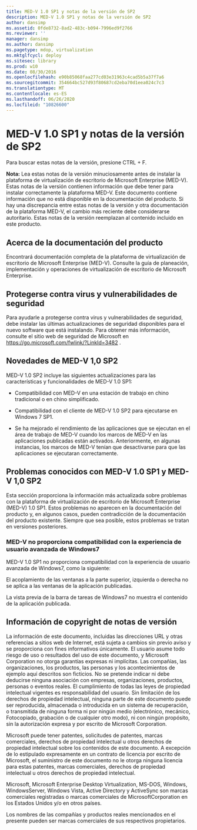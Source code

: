 ```yaml
---
title: MED-V 1.0 SP1 y notas de la versión de SP2
description: MED-V 1.0 SP1 y notas de la versión de SP2
author: dansimp
ms.assetid: 0fde8732-8ad2-483c-b094-7996ed9f2766
ms.reviewer: ''
manager: dansimp
ms.author: dansimp
ms.pagetype: mdop, virtualization
ms.mktglfcycl: deploy
ms.sitesec: library
ms.prod: w10
ms.date: 08/30/2016
ms.openlocfilehash: e90b85068faa277cd03e31963c4cad5b5a37f7a6
ms.sourcegitcommit: 354664bc527d93f80687cd2eba70d1eea024c7c3
ms.translationtype: MT
ms.contentlocale: es-ES
ms.lasthandoff: 06/26/2020
ms.locfileid: "10826600"
---
```

# MED-V 1.0 SP1 y notas de la versión de SP2


Para buscar estas notas de la versión, presione CTRL + F.

**Nota:**  Lea estas notas de la versión minuciosamente antes de instalar la plataforma de virtualización de escritorio de Microsoft Enterprise (MED-V). Estas notas de la versión contienen información que debe tener para instalar correctamente la plataforma MED-V. Este documento contiene información que no está disponible en la documentación del producto. Si hay una discrepancia entre estas notas de la versión y otra documentación de la plataforma MED-V, el cambio más reciente debe considerarse autoritario. Estas notas de la versión reemplazan al contenido incluido en este producto.

 

## Acerca de la documentación del producto


Encontrará documentación completa de la plataforma de virtualización de escritorio de Microsoft Enterprise (MED-V). Consulte la guía de planeación, implementación y operaciones de virtualización de escritorio de Microsoft Enterprise.

## Protegerse contra virus y vulnerabilidades de seguridad


Para ayudarle a protegerse contra virus y vulnerabilidades de seguridad, debe instalar las últimas actualizaciones de seguridad disponibles para el nuevo software que está instalando. Para obtener más información, consulte el sitio web de seguridad de Microsoft en <https://go.microsoft.com/fwlink/?LinkId=3482> .

## <a href="" id="what-s-new-in-med-v-1-0-sp2"></a>Novedades de MED-V 1,0 SP2


MED-V 1.0 SP2 incluye las siguientes actualizaciones para las características y funcionalidades de MED-V 1.0 SP1:

-   Compatibilidad con MED-V en una estación de trabajo en chino tradicional o en chino simplificado.

-   Compatibilidad con el cliente de MED-V 1.0 SP2 para ejecutarse en Windows 7 SP1.

-   Se ha mejorado el rendimiento de las aplicaciones que se ejecutan en el área de trabajo de MED-V cuando los marcos de MED-V en las aplicaciones publicadas están activados. Anteriormente, en algunas instancias, los marcos de MED-V tenían que desactivarse para que las aplicaciones se ejecutaran correctamente.

## Problemas conocidos con MED-V 1.0 SP1 y MED-V 1,0 SP2


Esta sección proporciona la información más actualizada sobre problemas con la plataforma de virtualización de escritorio de Microsoft Enterprise (MED-V) 1.0 SP1. Estos problemas no aparecen en la documentación del producto y, en algunos casos, pueden contradicción de la documentación del producto existente. Siempre que sea posible, estos problemas se tratan en versiones posteriores.

### MED-V no proporciona compatibilidad con la experiencia de usuario avanzada de Windows7

MED-V 1.0 SP1 no proporciona compatibilidad con la experiencia de usuario avanzada de Windows7, como la siguiente:

El acoplamiento de las ventanas a la parte superior, izquierda o derecha no se aplica a las ventanas de la aplicación publicadas.

La vista previa de la barra de tareas de Windows7 no muestra el contenido de la aplicación publicada.

## Información de copyright de notas de versión


La información de este documento, incluidas las direcciones URL y otras referencias a sitios web de Internet, está sujeta a cambios sin previo aviso y se proporciona con fines informativos únicamente. El usuario asume todo riesgo de uso o resultados del uso de este documento, y Microsoft Corporation no otorga garantías expresas ni implícitas. Las compañías, las organizaciones, los productos, las personas y los acontecimientos de ejemplo aquí descritos son ficticios. No se pretende indicar ni debe deducirse ninguna asociación con empresas, organizaciones, productos, personas o eventos reales. El cumplimiento de todas las leyes de propiedad intelectual vigentes es responsabilidad del usuario. Sin limitación de los derechos de propiedad intelectual, ninguna parte de este documento puede ser reproducida, almacenada o introducida en un sistema de recuperación, o transmitida de ninguna forma ni por ningún medio (electrónico, mecánico, Fotocopiado, grabación o de cualquier otro modo), ni con ningún propósito, sin la autorización expresa y por escrito de Microsoft Corporation.

Microsoft puede tener patentes, solicitudes de patentes, marcas comerciales, derechos de propiedad intelectual u otros derechos de propiedad intelectual sobre los contenidos de este documento. A excepción de lo estipulado expresamente en un contrato de licencia por escrito de Microsoft, el suministro de este documento no le otorga ninguna licencia para estas patentes, marcas comerciales, derechos de propiedad intelectual u otros derechos de propiedad intelectual.



Microsoft, Microsoft Enterprise Desktop Virtualization, MS-DOS, Windows, WindowsServer, Windows Vista, Active Directory y ActiveSync son marcas comerciales registradas o marcas comerciales de MicrosoftCorporation en los Estados Unidos y/o en otros países.

Los nombres de las compañías y productos reales mencionados en el presente pueden ser marcas comerciales de sus respectivos propietarios.

 

 





